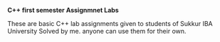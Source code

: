 **C++ first semester Assignmnet Labs**


These are basic C++ lab assignments given to students of Sukkur IBA University Solved by me. anyone can use them for their own.
